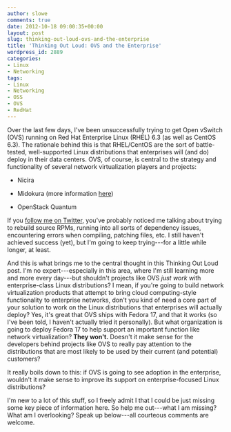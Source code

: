 ```yaml
---
author: slowe
comments: true
date: 2012-10-18 09:00:35+00:00
layout: post
slug: thinking-out-loud-ovs-and-the-enterprise
title: 'Thinking Out Loud: OVS and the Enterprise'
wordpress_id: 2889
categories:
- Linux
- Networking
tags:
- Linux
- Networking
- OSS
- OVS
- RedHat
---
```


Over the last few days, I've been unsuccessfully trying to get Open vSwitch (OVS) running on Red Hat Enterprise Linux (RHEL) 6.3 (as well as CentOS 6.3). The rationale behind this is that RHEL/CentOS are the sort of battle-tested, well-supported Linux distributions that enterprises will (and do) deploy in their data centers. OVS, of course, is central to the strategy and functionality of several network virtualization players and projects:

* Nicira

* Midokura (more information [here](http://searchnetworking.techtarget.com/news/2240166952/Midokura-network-virtualization-Layer-2-7-services-OpenStack))

* OpenStack Quantum

If you [follow me on Twitter](http://twitter.com/scott_lowe), you've probably noticed me talking about trying to rebuild source RPMs, running into all sorts of dependency issues, encountering errors when compiling, patching files, etc. I still haven't achieved success (yet), but I'm going to keep trying---for a little while longer, at least.

And this is what brings me to the central thought in this Thinking Out Loud post. I'm no expert---especially in this area, where I'm still learning more and more every day---but shouldn't projects like OVS _just work_ with enterprise-class Linux distributions? I mean, if you're going to build network virtualization products that attempt to bring cloud computing-style functionality to enterprise networks, don't you kind of need a core part of your solution to work on the Linux distributions that enterprises will actually deploy? Yes, it's great that OVS ships with Fedora 17, and that it works (so I've been told, I haven't actually tried it personally). But what organization is going to deploy Fedora 17 to help support an important function like network virtualization? **They won't.** Doesn't it make sense for the developers behind projects like OVS to really pay attention to the distributions that are most likely to be used by their current (and potential) customers?

It really boils down to this: if OVS is going to see adoption in the enterprise, wouldn't it make sense to improve its support on enterprise-focused Linux distributions?

I'm new to a lot of this stuff, so I freely admit I that I could be just missing some key piece of information here. So help me out---what I am missing? What am I overlooking? Speak up below---all courteous comments are welcome.
